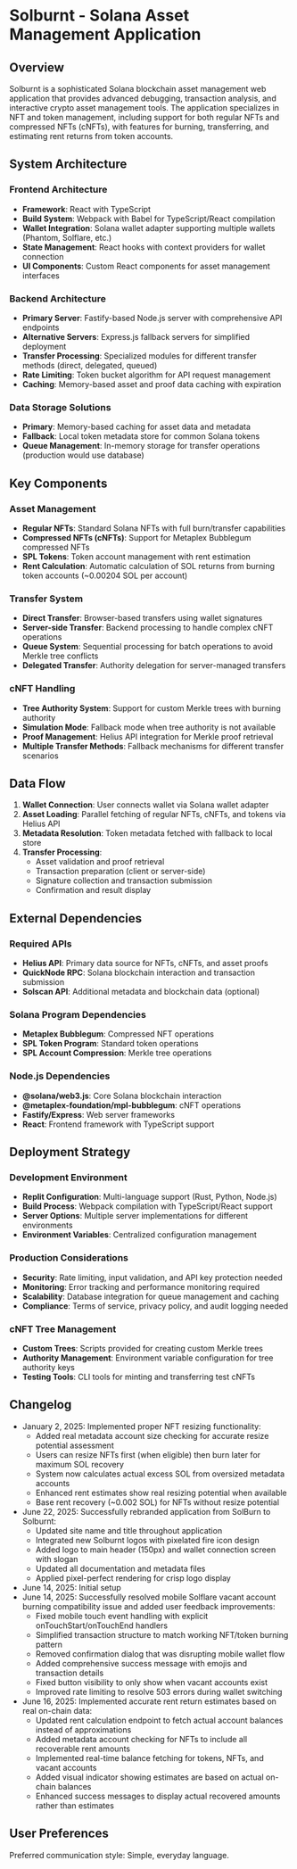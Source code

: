 # Solburnt - Solana Asset Management Application

## Overview

Solburnt is a sophisticated Solana blockchain asset management web application that provides advanced debugging, transaction analysis, and interactive crypto asset management tools. The application specializes in NFT and token management, including support for both regular NFTs and compressed NFTs (cNFTs), with features for burning, transferring, and estimating rent returns from token accounts.

## System Architecture

### Frontend Architecture
- **Framework**: React with TypeScript
- **Build System**: Webpack with Babel for TypeScript/React compilation
- **Wallet Integration**: Solana wallet adapter supporting multiple wallets (Phantom, Solflare, etc.)
- **State Management**: React hooks with context providers for wallet connection
- **UI Components**: Custom React components for asset management interfaces

### Backend Architecture
- **Primary Server**: Fastify-based Node.js server with comprehensive API endpoints
- **Alternative Servers**: Express.js fallback servers for simplified deployment
- **Transfer Processing**: Specialized modules for different transfer methods (direct, delegated, queued)
- **Rate Limiting**: Token bucket algorithm for API request management
- **Caching**: Memory-based asset and proof data caching with expiration

### Data Storage Solutions
- **Primary**: Memory-based caching for asset data and metadata
- **Fallback**: Local token metadata store for common Solana tokens
- **Queue Management**: In-memory storage for transfer operations (production would use database)

## Key Components

### Asset Management
- **Regular NFTs**: Standard Solana NFTs with full burn/transfer capabilities
- **Compressed NFTs (cNFTs)**: Support for Metaplex Bubblegum compressed NFTs
- **SPL Tokens**: Token account management with rent estimation
- **Rent Calculation**: Automatic calculation of SOL returns from burning token accounts (~0.00204 SOL per account)

### Transfer System
- **Direct Transfer**: Browser-based transfers using wallet signatures
- **Server-side Transfer**: Backend processing to handle complex cNFT operations
- **Queue System**: Sequential processing for batch operations to avoid Merkle tree conflicts
- **Delegated Transfer**: Authority delegation for server-managed transfers

### cNFT Handling
- **Tree Authority System**: Support for custom Merkle trees with burning authority
- **Simulation Mode**: Fallback mode when tree authority is not available
- **Proof Management**: Helius API integration for Merkle proof retrieval
- **Multiple Transfer Methods**: Fallback mechanisms for different transfer scenarios

## Data Flow

1. **Wallet Connection**: User connects wallet via Solana wallet adapter
2. **Asset Loading**: Parallel fetching of regular NFTs, cNFTs, and tokens via Helius API
3. **Metadata Resolution**: Token metadata fetched with fallback to local store
4. **Transfer Processing**: 
   - Asset validation and proof retrieval
   - Transaction preparation (client or server-side)
   - Signature collection and transaction submission
   - Confirmation and result display

## External Dependencies

### Required APIs
- **Helius API**: Primary data source for NFTs, cNFTs, and asset proofs
- **QuickNode RPC**: Solana blockchain interaction and transaction submission
- **Solscan API**: Additional metadata and blockchain data (optional)

### Solana Program Dependencies
- **Metaplex Bubblegum**: Compressed NFT operations
- **SPL Token Program**: Standard token operations
- **SPL Account Compression**: Merkle tree operations

### Node.js Dependencies
- **@solana/web3.js**: Core Solana blockchain interaction
- **@metaplex-foundation/mpl-bubblegum**: cNFT operations
- **Fastify/Express**: Web server frameworks
- **React**: Frontend framework with TypeScript support

## Deployment Strategy

### Development Environment
- **Replit Configuration**: Multi-language support (Rust, Python, Node.js)
- **Build Process**: Webpack compilation with TypeScript/React support
- **Server Options**: Multiple server implementations for different environments
- **Environment Variables**: Centralized configuration management

### Production Considerations
- **Security**: Rate limiting, input validation, and API key protection needed
- **Monitoring**: Error tracking and performance monitoring required
- **Scalability**: Database integration for queue management and caching
- **Compliance**: Terms of service, privacy policy, and audit logging needed

### cNFT Tree Management
- **Custom Trees**: Scripts provided for creating custom Merkle trees
- **Authority Management**: Environment variable configuration for tree authority keys
- **Testing Tools**: CLI tools for minting and transferring test cNFTs

## Changelog

- January 2, 2025: Implemented proper NFT resizing functionality:
  - Added real metadata account size checking for accurate resize potential assessment
  - Users can resize NFTs first (when eligible) then burn later for maximum SOL recovery
  - System now calculates actual excess SOL from oversized metadata accounts
  - Enhanced rent estimates show real resizing potential when available
  - Base rent recovery (~0.002 SOL) for NFTs without resize potential
- June 22, 2025: Successfully rebranded application from SolBurn to Solburnt:
  - Updated site name and title throughout application
  - Integrated new Solburnt logos with pixelated fire icon design
  - Added logo to main header (150px) and wallet connection screen with slogan
  - Updated all documentation and metadata files
  - Applied pixel-perfect rendering for crisp logo display
- June 14, 2025: Initial setup
- June 14, 2025: Successfully resolved mobile Solflare vacant account burning compatibility issue and added user feedback improvements:
  - Fixed mobile touch event handling with explicit onTouchStart/onTouchEnd handlers
  - Simplified transaction structure to match working NFT/token burning pattern
  - Removed confirmation dialog that was disrupting mobile wallet flow
  - Added comprehensive success message with emojis and transaction details
  - Fixed button visibility to only show when vacant accounts exist
  - Improved rate limiting to resolve 503 errors during wallet switching
- June 16, 2025: Implemented accurate rent return estimates based on real on-chain data:
  - Updated rent calculation endpoint to fetch actual account balances instead of approximations
  - Added metadata account checking for NFTs to include all recoverable rent amounts
  - Implemented real-time balance fetching for tokens, NFTs, and vacant accounts
  - Added visual indicator showing estimates are based on actual on-chain balances
  - Enhanced success messages to display actual recovered amounts rather than estimates

## User Preferences

Preferred communication style: Simple, everyday language.